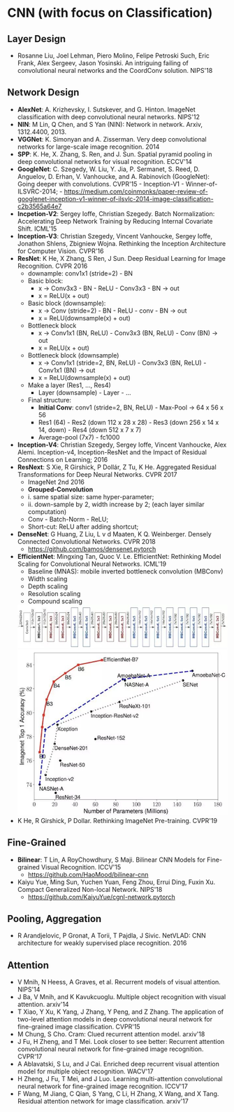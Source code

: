 # CNN (with focus on Classification)

## Layer Design
- Rosanne Liu, Joel Lehman, Piero Molino, Felipe Petroski Such, Eric Frank, Alex Sergeev, Jason Yosinski. An intriguing failing of convolutional neural networks and the CoordConv solution. NIPS'18

## Network Design
- **AlexNet**: A. Krizhevsky, I. Sutskever, and G. Hinton. ImageNet classification with deep convolutional neural networks. NIPS'12
- **NIN**: M Lin, Q Chen, and S Yan (NIN): Network in network. Arxiv, 1312.4400, 2013.
- **VGGNet**: K. Simonyan and A. Zisserman. Very deep convolutional networks for large-scale image recognition. 2014
- **SPP**: K. He, X. Zhang, S. Ren, and J. Sun. Spatial pyramid pooling in deep convolutional networks for visual recognition. ECCV'14
- **GoogleNet**: C. Szegedy, W. Liu, Y. Jia, P. Sermanet, S. Reed, D. Anguelov, D. Erhan, V. Vanhoucke, and A. Rabinovich (GoogleNet): Going deeper with convolutions. CVPR'15
		- Inception-V1
		- Winner-of-ILSVRC-2014;
		- https://medium.com/coinmonks/paper-review-of-googlenet-inception-v1-winner-of-ilsvlc-2014-image-classification-c2b3565a64e7
- **Incpetion-V2**: Sergey Ioffe, Christian Szegedy. Batch Normalization: Accelerating Deep Network Training by Reducing Internal Covariate Shift. ICML'15
- **Inception-V3**: Christian Szegedy, Vincent Vanhoucke, Sergey Ioffe, Jonathon Shlens, Zbigniew Wojna. Rethinking the Inception Architecture for Computer Vision. CVPR'16
- **ResNet**: K He, X Zhang, S Ren, J Sun. Deep Residual Learning for Image Recognition. CVPR 2016
	- downample: conv1x1 (stride=2) - BN
	- Basic block:
		- x -> Conv3x3 - BN - ReLU - Conv3x3 - BN -> out
		- x = ReLU(x + out)
	- Basic block (downsample):
		- x -> Conv (stride=2) - BN - ReLU - conv - BN -> out
		- x = ReLU(downsample(x) + out)
	- Bottleneck block
		- x -> Conv1x1 (BN, ReLU) - Conv3x3 (BN, ReLU) - Conv (BN) -> out
		- x = ReLU(x + out)
	- Bottleneck block (downsample)
		- x -> Conv1x1 (stride=2, BN, ReLU) - Conv3x3 (BN, ReLU) - Conv1x1 (BN) -> out
		- x = ReLU(downsample(x) + out)
	- Make a layer (Res1, ..., Res4)
		- Layer (downsample) - Layer - ...
	- Final structure:
		- **Initial Conv**: conv1 (stride=2, BN, ReLU) - Max-Pool -> 64 x 56 x 56
		- Res1 (64) - Res2 (down 112 x 28 x 28) - Res3 (down 256 x 14 x 14, down) - Res4 (down 512 x 7 x 7)
		- Average-pool (7x7) - fc1000
- **Inception-V4**: Christian Szegedy, Sergey Ioffe, Vincent Vanhoucke, Alex Alemi. Inception-v4, Inception-ResNet and the Impact of Residual Connections on Learning; 2016
- **ResNext**: S Xie, R Girshick, P Dollár, Z Tu, K He. Aggregated Residual Transformations for Deep Neural Networks. CVPR 2017
	- ImageNet 2nd 2016
	- **Grouped-Convolution**
	- i. same spatial size: same hyper-parameter;
	- ii. down-sample by 2, width increase by 2; (each layer similar computation)
	- Conv - Batch-Norm - ReLU;
	- Short-cut: ReLU after adding shortcut;
- **DenseNet**: G Huang, Z Liu, L v d Maaten, K Q. Weinberger. Densely Connected Convolutional Networks. CVPR 2018
	- https://github.com/bamos/densenet.pytorch
- **EfficientNet**: Mingxing Tan, Quoc V. Le. EfficientNet: Rethinking Model Scaling for Convolutional Neural Networks. ICML'19
	- Baseline (MNAS): mobile inverted bottleneck convolution (MBConv)
	- Width scaling
	- Depth scaling
	- Resolution scaling
	- Compound scaling
	<img src="/CV/images/efficientnet-baseline.jpg" alt="drawing" width="500"/>
	<img src="/CV/images/efficientnet-performance.jpg" alt="drawing" width="500"/>
- K He, R Girshick, P Dollar. Rethinking ImageNet Pre-training. CVPR'19

## Fine-Grained
- **Bilinear**: T Lin, A RoyChowdhury, S Maji. Bilinear CNN Models for Fine-grained Visual Recognition. ICCV'15
	- https://github.com/HaoMood/bilinear-cnn
- Kaiyu Yue, Ming Sun, Yuchen Yuan, Feng Zhou, Errui Ding, Fuxin Xu. Compact Generalized Non-local Network. NIPS'18
	- https://github.com/KaiyuYue/cgnl-network.pytorch

## Pooling, Aggregation
- R Arandjelovic, P Gronat, A Torii, T Pajdla, J Sivic. NetVLAD: CNN architecture for weakly supervised place recognition. 2016

## Attention
- V Mnih, N Heess, A Graves, et al. Recurrent models of visual attention. NIPS'14
- J Ba, V Mnih, and K Kavukcuoglu. Multiple object recognition with visual attention. arxiv'14
- T Xiao, Y Xu, K Yang, J Zhang, Y Peng, and Z Zhang. The application of two-level attention models in deep convolutional neural network for fine-grained image classification. CVPR'15
- M Chung, S Cho. Cram: Clued recurrent attention model. arxiv'18
- J Fu, H Zheng, and T Mei. Look closer to see better: Recurrent attention convolutional neural network for fine-grained image recognition. CVPR'17
- A Ablavatski, S Lu, and J Cai. Enriched deep recurrent visual attention model for multiple object recognition. WACV'17
- H Zheng, J Fu, T Mei, and J Luo. Learning multi-attention convolutional neural network for fine-grained image recognition. ICCV'17
- F Wang, M Jiang, C Qian, S Yang, C Li, H Zhang, X Wang, and X Tang. Residual attention network for image classification. arxiv'17